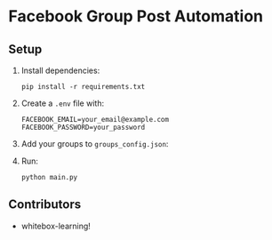 # Facebook Group Post Automation

## Setup

1. Install dependencies:
   ```
   pip install -r requirements.txt
   ```

2. Create a `.env` file with:
   ```
   FACEBOOK_EMAIL=your_email@example.com
   FACEBOOK_PASSWORD=your_password
   ```

3. Add your groups to `groups_config.json`:
   

4. Run:
   ```
   python main.py
   ```

## Contributors
- whitebox-learning!